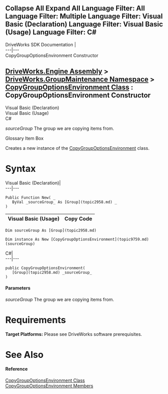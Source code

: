 Collapse All Expand All Language Filter: All  Language Filter: Multiple  Language Filter: Visual Basic (Declaration) Language Filter: Visual Basic (Usage) Language Filter: C#  
---  
DriveWorks SDK Documentation  |   
---|---  
CopyGroupOptionsEnvironment Constructor   
  
[DriveWorks.Engine Assembly](topic2156.md) > [DriveWorks.GroupMaintenance Namespace](topic9628.md) > [CopyGroupOptionsEnvironment Class](topic9759.md) : CopyGroupOptionsEnvironment Constructor  
---  
  
Visual Basic (Declaration)    
Visual Basic (Usage)    
C# 

_sourceGroup_
    The group we are copying items from.

Glossary Item Box

Creates a new instance of the [CopyGroupOptionsEnvironment](topic9759.md) class. 

# Syntax

Visual Basic (Declaration)|   
---|---  
      
    
    Public Function New( _
       ByVal _sourceGroup_ As [Group](topic2958.md) _
    )  
  
Visual Basic (Usage)| Copy Code  
---|---  
      
    
    Dim sourceGroup As [Group](topic2958.md)
     
    Dim instance As New [CopyGroupOptionsEnvironment](topic9759.md)(sourceGroup)  
  
C#|   
---|---  
      
    
    public CopyGroupOptionsEnvironment( 
       [Group](topic2958.md) _sourceGroup_
    )  
  
#### Parameters

 _sourceGroup_
    The group we are copying items from.

# Requirements

**Target Platforms:** Please see DriveWorks software prerequisites.

# See Also

#### Reference

[CopyGroupOptionsEnvironment Class](topic9759.md)   
[CopyGroupOptionsEnvironment Members](topic9760.md)


